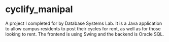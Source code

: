 # cyclify_manipal
A project I completed for by Database Systems Lab. It is a Java application to allow campus residents to post their cycles for rent, as well as for those looking to rent. The frontend is using Swing and the backend is Oracle SQL.
